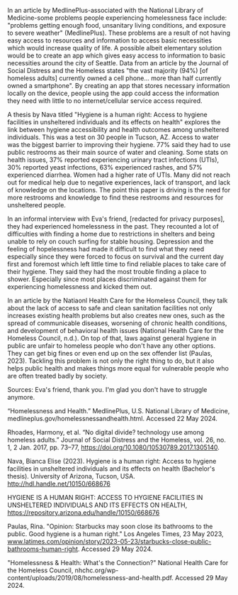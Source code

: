 In an article by MedlinePlus-associated with the National Library of Medicine-some problems people experiencing homelessness face include: "problems getting enough food, unsanitary living conditions, and exposure to severe weather" (MedlinePlus). These problems are a result of not having easy access to resources and information to access basic necessities which would increase quality of life. A possible albeit elementary solution would be to create an app which gives easy access to information to basic necessities around the city of Seattle. Data from an article by the Journal of Social Distress and the Homeless states "the vast majority (94%) [of homeless adults] currently owned a cell phone... more than half currently owned a smartphone". By creating an app that stores necessary information locally on the device, people using the app could access the information they need with little to no internet/cellular service access required.

A thesis by Nava titled "Hygiene is a human right: Access to hygiene facilities in unsheltered individuals and its effects on health" explores the link between hygiene accessibility and health outcomes among unsheltered individuals. This was a test on 30 people in Tucson, AZ. Access to water was the biggest barrier to improving their hygiene. 77% said they had to use public restrooms as their main source of water and cleaning. Some stats on health issues, 37% reported experiencing urinary tract infections (UTIs), 30% reported yeast infections, 63% experienced rashes, and 57% experienced diarrhea. Women had a higher rate of UTIs. Many did not reach out for medical help due to negative experiences, lack of transport, and lack of knowledge on the locations. The point this paper is driving is the need for more restrooms and knowledge to find these restrooms and resources for unsheltered people.

In an informal interview with Eva's friend, [redacted for privacy purposes], they had experienced homelessness in the past. They recounted a lot of difficulties with finding a home due to restrictions in shelters and being unable to rely on couch surfing for stable housing. Depression and the feeling of hopelessness had made it difficult to find what they need especially since they were forced to focus on survival and the current day first and foremost which left little time to find reliable places to take care of their hygiene. They said they had the most trouble finding a place to shower. Especially since most places discriminated against them for experiencing homelessness and kicked them out.

In an article by the Natiaonl Health Care for the Homeless Council, they talk about the lack of access to safe and clean sanitation facilities not only increases existing health problems but also creates new ones, such as the spread of communicable diseases, worsening of chronic health conditions, and development of behavioral health issues (National Health Care for the Homeless Council, n.d.). On top of that, laws against general hygiene in public are unfair to homeless people who don't have any other options. They can get big fines or even end up on the sex offender list (Paulas, 2023). Tackling this problem is not only the right thing to do, but it also helps public health and makes things more equal for vulnerable people who are often treated badly by society.

Sources:
Eva's friend, thank you. I'm glad you don't have to struggle anymore. <br/>

“Homelessness and Health.” MedlinePlus, U.S. National Library of Medicine, medlineplus.gov/homelessnessandhealth.html. Accessed 22 May 2024. <br/>

Rhoades, Harmony, et al. “No digital divide? technology use among homeless adults.” Journal of Social Distress and the Homeless, vol. 26, no. 1, 2 Jan. 2017, pp. 73–77, https://doi.org/10.1080/10530789.2017.1305140. <br/>

Nava, Bianca Elise (2023). Hygiene is a human right: Access to hygiene facilities in unsheltered individuals and its effects on health (Bachelor's thesis). University of Arizona, Tucson, USA. http://hdl.handle.net/10150/668676 <br/>

​​HYGIENE IS A HUMAN RIGHT: ACCESS TO HYGIENE FACILITIES IN UNSHELTERED INDIVIDUALS AND ITS EFFECTS ON HEALTH, https://repository.arizona.edu/handle/10150/668676

Paulas, Rina. "Opinion: Starbucks may soon close its bathrooms to the public. Good hygiene is a human right." Los Angeles Times, 23 May 2023, www.latimes.com/opinion/story/2023-05-23/starbucks-close-public-bathrooms-human-right. Accessed 29 May 2024.

"Homelessness & Health: What's the Connection?" National Health Care for the Homeless Council, nhchc.org/wp-content/uploads/2019/08/homelessness-and-health.pdf. Accessed 29 May 2024.
